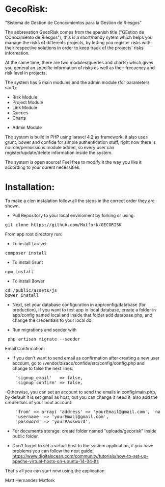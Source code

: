GecoRisk:
=========
"Sistema de Gestion de Conocimientos para la Gestion de Riesgos"

The abbrevation GecoRisk comes from the spanish title ("GEstion de COnocimiento de Riesgos"), 
this is a short/handy sytem which helps you manage the risks of differents projects, by letting you register 
risks with their respective solutions in order to keep track of the projects' risks information.

At the same time, there are two modules(queries and charts) which gives you general an specific information of risks as well as
their frecuency and risk level in projects. 

The system has 5 main modules and the admin module (for parameters stuff):
- Risk Module
- Project Module
- Link Module
- Queries
- Charts
* Admin Module  

The system is build in PHP using laravel 4.2 as framework, it also uses grunt, bower and confide for simple authentication stuff,
right now there is no role/permissions module added, so every user can register/update/delete information inside the system.

The system is open source! Feel free to modify it the way you like it according to your curent necessities.


Installation:
============
To make a clen instalation follow all the steps in the correct order they are shown.  

- Pull Repository to your local envirioment by forking or using:
<pre>git clone https://github.com/Matfork/GECORISK</pre>

From app root directory run:

- To install Laravel:
<pre>composer install</pre>

- To install Grunt
<pre>npm install</pre>

- To install Bower
<pre>cd /public/assets/js
bower install</pre>

- Next, set your database configuration in app/config/database (for production), if you want to test app in local database, create a folder in app/config named local and inside that folder add database.php, and change the credentials to your local db.

- Run migrations and seeder with
<pre> php artisan migrate --seeder</pre>


Email Confirmation: 

- If you don't want to send email as confirmation after creating a new user account, go to 
/vendor/zizaco/confide/src/config/config.php and change to false the next lines:
<pre>
	'signup_email'   => false,
    'signup_confirm' => false,
</pre> 

-Otherwise, you can set an account to send the emails in config/main.php, by default it is set gmail as host, but you can change it need it, also add the credentials of your bout account:
<pre>
	'from' => array( 'address' => 'yourEmail@gmail.com', 'name' => 'GecoRisk' ), 	
	'username' => 'yourEmail@gmail.com',
	'password' => 'yourPassword',
</pre>


- For documents storage: create  folder named "uploads/gecorisk" inside public folder.

- Don't forget to set a virtual host to the system application, if you have problems you can follow the next guide:
https://www.digitalocean.com/community/tutorials/how-to-set-up-apache-virtual-hosts-on-ubuntu-14-04-lts

That's all you can start now using the application.


Matt Hernandez
Matfork